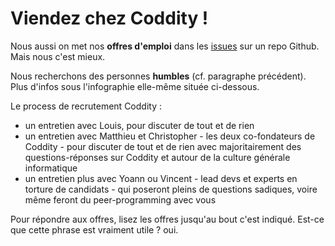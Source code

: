 # Viendez chez Coddity !

Nous aussi on met nos **offres d'emploi** dans les [issues](https://github.com/CoddityTeam/crew/issues) sur un repo Github. Mais nous c'est mieux. 

Nous recherchons des personnes **humbles** (cf. paragraphe précédent). Plus d'infos sous l'infographie elle-même située ci-dessous.

<p align="center>
<img src="venez-come-vouzete.png" alt="venez-come-vouzete" width="500"/>
</p>
                                                                      
Le process de recrutement Coddity : 
- un entretien avec Louis, pour discuter de tout et de rien
- un entretien avec Matthieu et Christopher - les deux co-fondateurs de Coddity - pour discuter de tout et de rien avec majoritairement des questions-réponses sur Coddity et autour de la culture générale informatique
- un entretien plus avec Yoann ou Vincent - lead devs et experts en torture de candidats - qui poseront pleins de questions sadiques, voire même feront du peer-programming avec vous

Pour répondre aux offres, lisez les offres jusqu'au bout c'est indiqué. Est-ce que cette phrase est vraiment utile ? oui.

